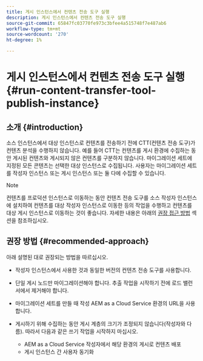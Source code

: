 ```yaml
---
title: 게시 인스턴스에서 컨텐츠 전송 도구 실행
description: 게시 인스턴스에서 컨텐츠 전송 도구 실행
source-git-commit: 65847fc03770fe973c3bfee4a515748f7e487ab6
workflow-type: tm+mt
source-wordcount: '270'
ht-degree: 1%

---
```



# 게시 인스턴스에서 컨텐츠 전송 도구 실행 {#run-content-transfer-tool-publish-instance}

## 소개 {#introduction}

소스 인스턴스에서 대상 인스턴스로 컨텐츠를 전송하기 전에 CTT(컨텐츠 전송 도구)가 컨텐츠 분석을 수행하지 않습니다. 예를 들어 CTT는 컨텐츠를 게시 환경에 수집하는 동안 게시된 컨텐츠와 게시되지 않은 컨텐츠를 구분하지 않습니다. 마이그레이션 세트에 지정된 모든 콘텐츠는 선택한 대상 인스턴스로 수집됩니다. 사용자는 마이그레이션 세트를 작성자 인스턴스 또는 게시 인스턴스 또는 둘 다에 수집할 수 있습니다.

>[!NOTE]
>컨텐츠를 프로덕션 인스턴스로 이동하는 동안 컨텐츠 전송 도구를 소스 작성자 인스턴스에 설치하여 컨텐츠를 대상 작성자 인스턴스로 이동한 등의 작업을 수행하고 컨텐츠를 대상 게시 인스턴스로 이동하는 것이 좋습니다. 자세한 내용은 아래의 [권장 접근 방법](#recommended-approach) 섹션을 참조하십시오.

## 권장 방법 {#recommended-approach}

아래 설명된 대로 권장되는 방법을 따르십시오.

* 작성자 인스턴스에서 사용한 것과 동일한 버전의 컨텐츠 전송 도구를 사용합니다.

* 단일 게시 노드만 마이그레이션해야 합니다. 추출 작업을 시작하기 전에 로드 밸런서에서 제거해야 합니다.

* 마이그레이션 세트를 만들 때 작성 AEM as a Cloud Service 환경의 URL을 사용합니다.

* 게시하기 위해 수집하는 동안 게시 계층의 크기가 조정되지 않습니다(작성자와 다름). 따라서 다음과 같은 쓰기 작업을 시작하지 마십시오.

   * AEM as a Cloud Service 작성자에서 해당 환경의 게시로 컨텐츠 배포
   * 게시 인스턴스 간 사용자 동기화

